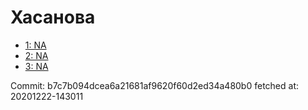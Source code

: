 # Хасанова
- [1: NA](1.md)
- [2: NA](2.md)
- [3: NA](3.md)

Commit: b7c7b094dcea6a21681af9620f60d2ed34a480b0
 fetched at: 20201222-143011
